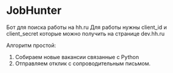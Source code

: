 # JobHunter
Бот для поиска работы на hh.ru
Для работы нужны client_id и client_secret которые можно получить на странице dev.hh.ru

Алгоритм простой:
1. Собираем новые вакансии связанные с Python
2. Отправляем отклик с сопроводительным письмом.
